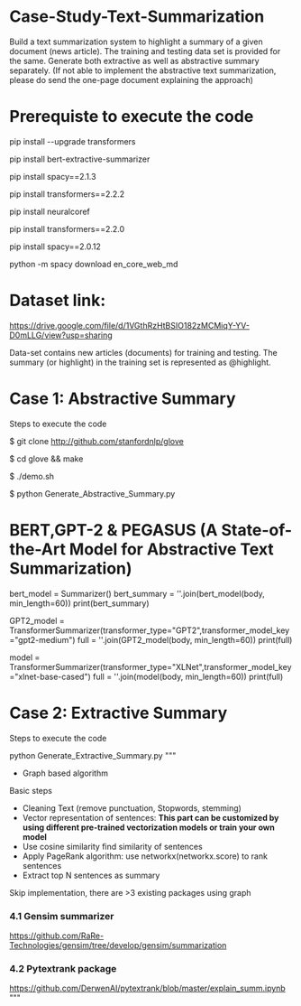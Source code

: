 # Case-Study-Text-Summarization
 Build a text summarization system to highlight a summary of a given document (news article). The training and testing data set is provided for the same. Generate both extractive as well as abstractive summary separately.  (If not able to implement the abstractive text summarization, please do send the one-page document explaining the approach)

# Prerequiste to execute the code
pip install --upgrade transformers

pip install bert-extractive-summarizer 

pip install spacy==2.1.3 

pip install transformers==2.2.2 

pip install neuralcoref 

pip install transformers==2.2.0 

pip install spacy==2.0.12 

python -m spacy download en_core_web_md 

# Dataset link: 
https://drive.google.com/file/d/1VGthRzHtBSIO182zMCMiqY-YV-D0mLLG/view?usp=sharing

Data-set contains new articles (documents) for training and testing. The summary (or highlight) in the training set is represented as @highlight.

# Case 1: Abstractive Summary
Steps to execute the code 

$ git clone http://github.com/stanfordnlp/glove

$ cd glove && make

$ ./demo.sh

$ python Generate_Abstractive_Summary.py


# BERT,GPT-2 & PEGASUS (A State-of-the-Art Model for Abstractive Text Summarization)

bert_model = Summarizer()
bert_summary = ''.join(bert_model(body, min_length=60))
print(bert_summary)


GPT2_model = TransformerSummarizer(transformer_type="GPT2",transformer_model_key="gpt2-medium")
full = ''.join(GPT2_model(body, min_length=60))
print(full)


model = TransformerSummarizer(transformer_type="XLNet",transformer_model_key="xlnet-base-cased")
full = ''.join(model(body, min_length=60))
print(full)


# Case 2: Extractive Summary
Steps to execute the code

python Generate_Extractive_Summary.py
"""
- Graph based algorithm

Basic steps
- Cleaning Text (remove punctuation, Stopwords, stemming)
- Vector representation of sentences: **This part can be customized by using different pre-trained vectorization models or train your own model**
- Use cosine similarity find similarity of sentences
- Apply PageRank algorithm: use networkx(networkx.score) to rank sentences
- Extract top N sentences as summary

Skip implementation, there are >3 existing packages using graph

### 4.1 Gensim summarizer
https://github.com/RaRe-Technologies/gensim/tree/develop/gensim/summarization

### 4.2 Pytextrank package
https://github.com/DerwenAI/pytextrank/blob/master/explain_summ.ipynb
"""

